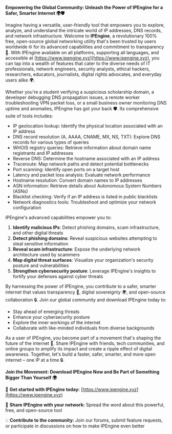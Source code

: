 **Empowering the Global Community: Unleash the Power of IPEngine for a Safer, Smarter Internet 🌍🛡️**

Imagine having a versatile, user-friendly tool that empowers you to explore, analyze, and understand the intricate world of IP addresses, DNS records, and network infrastructure. Welcome to **IPEngine**, a revolutionary 100% free, open-source global networking utility that's been trusted by users worldwide 🌐 for its advanced capabilities and commitment to transparency 📡. With IPEngine available on all platforms, supporting all languages, and accessible at [https://www.ipengine.xyz](https://www.ipengine.xyz), you can tap into a wealth of features that cater to the diverse needs of IT professionals, network engineers, security analysts, ethical hackers, researchers, educators, journalists, digital rights advocates, and everyday users alike 🌍.

Whether you're a student verifying a suspicious scholarship domain, a developer debugging DNS propagation issues, a remote worker troubleshooting VPN packet loss, or a small business owner monitoring DNS uptime and anomalies, IPEngine has got your back 🛡️. Its comprehensive suite of tools includes:

*   IP geolocation lookup: Identify the physical location associated with an IP address
*   DNS record resolution (A, AAAA, CNAME, MX, NS, TXT): Explore DNS records for various types of queries
*   WHOIS registry queries: Retrieve information about domain name registrants and IP addresses
*   Reverse DNS: Determine the hostname associated with an IP address
*   Traceroute: Map network paths and detect potential bottlenecks
*   Port scanning: Identify open ports on a target host
*   Latency and packet loss analysis: Evaluate network performance
*   Hostname resolution: Convert domain names to IP addresses
*   ASN information: Retrieve details about Autonomous System Numbers (ASNs)
*   Blacklist checking: Verify if an IP address is listed in public blacklists
*   Network diagnostics tools: Troubleshoot and optimize your network configuration

IPEngine's advanced capabilities empower you to:

1.  **Identify malicious IPs**: Detect phishing domains, scam infrastructure, and other digital threats
2.  **Detect phishing domains**: Reveal suspicious websites attempting to steal sensitive information
3.  **Reveal scam infrastructure**: Expose the underlying network architecture used by scammers
4.  **Map digital threat surfaces**: Visualize your organization's security posture and vulnerabilities
5.  **Strengthen cybersecurity posture**: Leverage IPEngine's insights to fortify your defenses against cyber threats

By harnessing the power of IPEngine, you contribute to a safer, smarter internet that values transparency 📡, digital sovereignty 🌍, and open-source collaboration 🔒. Join our global community and download IPEngine today to:

*   Stay ahead of emerging threats
*   Enhance your cybersecurity posture
*   Explore the inner workings of the internet
*   Collaborate with like-minded individuals from diverse backgrounds

As a user of IPEngine, you become part of a movement that's shaping the future of the internet 🚀. Share IPEngine with friends, tech communities, and online groups to amplify its impact and create a ripple effect of digital awareness. Together, let's build a faster, safer, smarter, and more open internet – one IP at a time 🔒.

**Join the Movement: Download IPEngine Now and Be Part of Something Bigger Than Yourself 🌍**

🎉 **Get started with IPEngine today:** [https://www.ipengine.xyz](https://www.ipengine.xyz)

🤝 **Share IPEngine with your network:** Spread the word about this powerful, free, and open-source tool

💡 **Contribute to the community:** Join our forums, submit feature requests, or participate in discussions on how to make IPEngine even better